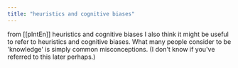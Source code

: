 ```yaml
---
title: "heuristics and cognitive biases"
---
```


from [[pIntEn]]
heuristics and cognitive biases
I also think it might be useful to refer to heuristics and cognitive biases. What many people consider to be 'knowledge' is simply common misconceptions. (I don't know if you've referred to this later perhaps.)

